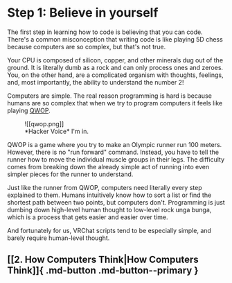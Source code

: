 # Step 1: Believe in yourself

The first step in learning how to code is believing that you can code. There's a common misconception that writing code is like playing 5D chess because computers are so complex, but that's not true.

Your CPU is composed of silicon, copper, and other minerals dug out of the ground. It is literally dumb as a rock and can only process ones and zeroes. You, on the other hand, are a complicated organism with thoughts, feelings, and, most importantly, the ability to understand the number 2!

Computers are simple. The real reason programming is hard is because humans are so complex that when we try to program computers it feels like playing [QWOP](http://www.foddy.net/Athletics.html). 

<figure markdown>
![[qwop.png]]
<figcaption>*Hacker Voice* I'm in.</figcaption>
</figure>

QWOP is a game where you try to make an Olympic runner run 100 meters. However, there is no "run forward" command. Instead, you have to tell the runner how to move the individual muscle groups in their legs. The difficulty comes from breaking down the already simple act of running into even simpler pieces for the runner to understand.

Just like the runner from QWOP, computers need literally every step explained to them. Humans intuitively know how to sort a list or find the shortest path between two points, but computers don't. Programming is just dumbing down high-level human thought to low-level rock unga bunga, which is a process that gets easier and easier over time.

And fortunately for us, VRChat scripts tend to be especially simple, and barely require human-level thought.
## [[2. How Computers Think|How Computers Think]]{ .md-button .md-button--primary }